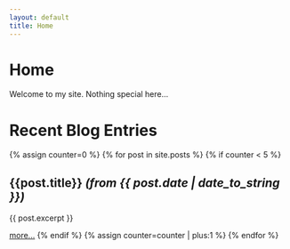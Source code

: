 ```yaml
---
layout: default
title: Home
---
```

# Home

Welcome to my site. Nothing special here...

# Recent Blog Entries

{% assign counter=0 %}
{% for post in site.posts %}
{% if counter < 5 %}
## {{post.title}} <span class="pull-right annotation">*(from {{ post.date | date_to_string  }})*</span>

{{ post.excerpt }}

[more...]({{post.url}} "Show complete post")
{% endif %}
{% assign counter=counter | plus:1 %}
{% endfor %}

